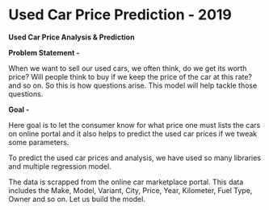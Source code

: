 # Used Car Price Prediction - 2019

<b>Used Car Price Analysis & Prediction</b>

<b>Problem Statement -</b> 

When we want to sell our used cars, we often think, do we get its worth price? Will people think to buy if we keep the price of the car at this rate? and so on. So this is how questions arise. This model will help tackle those questions.         

<b>Goal -</b> 

Here goal is to let the consumer know for what price one must lists the cars on online portal and it also helps to predict the used car prices if we tweak some parameters.

To predict the used car prices and analysis, we have used so many libraries and multiple regression model.

The data is scrapped from the online car marketplace portal. This data includes the Make, Model, Variant, City, Price, Year, Kilometer, Fuel Type, Owner and so on. Let us build the model. 
